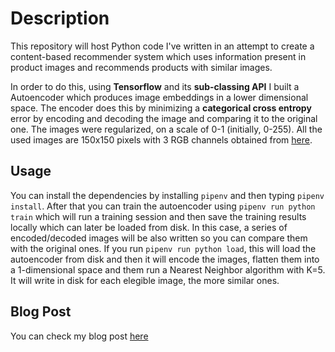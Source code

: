 # Description

This repository will host Python code I've written in an attempt to create a content-based recommender system which uses information present in product images and recommends products with similar images.

In order to do this, using **Tensorflow** and its **sub-classing API** I built a Autoencoder which produces image embeddings in a lower dimensional space.
The encoder does this by minimizing a **categorical cross entropy** error by encoding and decoding the image and comparing it to the original one.
The images were regularized, on a scale of 0-1 (initially, 0-255).
All the used images are 150x150 pixels with 3 RGB channels obtained from [here](https://www.kaggle.com/jonathanoheix/product-recommendation-based-on-visual-similarity).

## Usage

You can install the dependencies by installing `pipenv` and then typing `pipenv install`.
After that you can train the autoencoder using `pipenv run python train` which will run a training session and then save the training results locally which can later be loaded from disk.
In this case, a series of encoded/decoded images will be also written so you can compare them 
with the original ones.
If you run `pipenv run python load`, this will load the autoencoder from disk and then it will 
encode the images, flatten them into a 1-dimensional space and them run a Nearest Neighbor algorithm with K=5. It will write in disk for each elegible image, the more similar ones.

## Blog Post

You can check my blog post [here](https://marko50.github.io/autoencoders-product-recommendations/)
